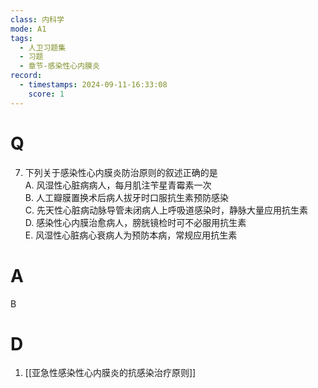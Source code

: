 ```yaml
---
class: 内科学
mode: A1
tags:
  - 人卫习题集
  - 习题
  - 章节-感染性心内膜炎
record:
  - timestamps: 2024-09-11-16:33:08
    score: 1
---
```


# Q
7. 下列关于感染性心内膜炎防治原则的叙述正确的是  
A. 风湿性心脏病病人，每月肌注苄星青霉素一次  
B. 人工瓣膜置换术后病人拔牙时口服抗生素预防感染  
C. 先天性心脏病动脉导管未闭病人上呼吸道感染时，静脉大量应用抗生素  
D. 感染性心内膜治愈病人，膀胱镜检时可不必服用抗生素  
E. 风湿性心脏病心衰病人为预防本病，常规应用抗生素  
# A
B
# D
1. [[亚急性感染性心内膜炎的抗感染治疗原则]]